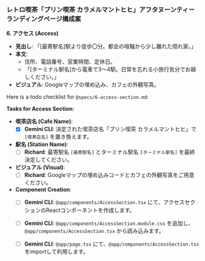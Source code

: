 ### レトロ喫茶「プリン喫茶 カラメルマントヒヒ」アフタヌーンティー ランディングページ構成案

**6. アクセス (Access)**
*   **見出し**: 「[最寄駅名]駅より徒歩〇分。都会の喧騒から少し離れた隠れ家。」
*   **本文**:
    *   住所、電話番号、営業時間、定休日。
    *   「[ターミナル駅名]から電車で3～4駅。日常を忘れる小旅行気分でお越しください。」
*   **ビジュアル**: Googleマップの埋め込み、カフェの外観写真。

Here is a todo checklist for `@specs/6-access-section.md`:

**Tasks for Access Section:**

*   **喫茶店名 (Cafe Name)**:
    *   [x] **Gemini CLI**: 決定された喫茶店名「プリン喫茶 カラメルマントヒヒ」で `[喫茶店名]` を置き換えます。
*   **駅名 (Station Name)**:
    *   [ ] **Richard**: 最寄駅名 `[最寄駅名]` とターミナル駅名 `[ターミナル駅名]` を最終決定してください。
*   **ビジュアル (Visual)**:
    *   [ ] **Richard**: Googleマップの埋め込みコードとカフェの外観写真をご用意ください。
*   **Component Creation**:
    *   [ ] **Gemini CLI**: `@app/components/AccessSection.tsx` にて、アクセスセクションのReactコンポーネントを作成します。
    *   [ ] **Gemini CLI**: `@app/components/AccessSection.module.css` を追加し、`@app/components/AccessSection.tsx` から読み込みます。
    *   [ ] **Gemini CLI**: `@app/page.tsx` にて、`@app/components/AccessSection.tsx` をimportして利用します。


